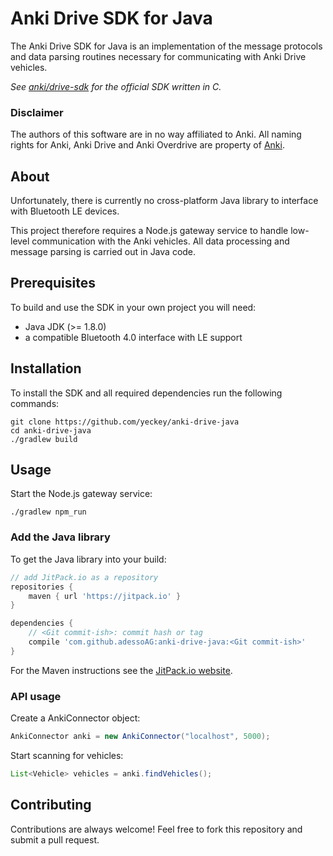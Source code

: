 # Anki Drive SDK for Java

The Anki Drive SDK for Java is an implementation of the message protocols
and data parsing routines necessary for communicating with Anki Drive vehicles.

*See [anki/drive-sdk](https://github.com/anki/drive-sdk) for the official
SDK written in C.*

### Disclaimer
The authors of this software are in no way affiliated to Anki.
All naming rights for Anki, Anki Drive and Anki Overdrive are property of
[Anki](http://anki.com).

## About

Unfortunately, there is currently no cross-platform Java library to interface
with Bluetooth LE devices.

This project therefore requires a Node.js gateway service to handle low-level
communication with the Anki vehicles. All data processing and message parsing
is carried out in Java code.

## Prerequisites

To build and use the SDK in your own project you will need:

- Java JDK (>= 1.8.0)
- a compatible Bluetooth 4.0 interface with LE support

## Installation

To install the SDK and all required dependencies run the following commands:

```
git clone https://github.com/yeckey/anki-drive-java
cd anki-drive-java
./gradlew build
```

## Usage

Start the Node.js gateway service:
```
./gradlew npm_run
```

### Add the Java library

To get the Java library into your build:
```gradle
// add JitPack.io as a repository
repositories {
    maven { url 'https://jitpack.io' }
}

dependencies {
    // <Git commit-ish>: commit hash or tag
    compile 'com.github.adessoAG:anki-drive-java:<Git commit-ish>'
}
```

For the Maven instructions see the [JitPack.io website](https://jitpack.io/#adessoAG/anki-drive-java).

### API usage

Create a AnkiConnector object:
```java
AnkiConnector anki = new AnkiConnector("localhost", 5000);
```

Start scanning for vehicles:
```java
List<Vehicle> vehicles = anki.findVehicles();
```

## Contributing

Contributions are always welcome! Feel free to fork this repository and submit
a pull request.
